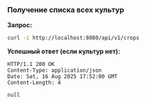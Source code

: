 ### Получение списка всех культур

**Запрос:**

```bash
curl -i http://localhost:8080/api/v1/crops
```

**Успешный ответ (если культур нет):**

```http
HTTP/1.1 200 OK
Content-Type: application/json
Date: Sat, 16 Aug 2025 17:52:00 GMT
Content-Length: 4

null
```
